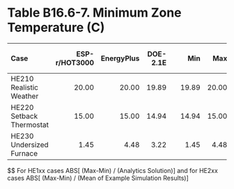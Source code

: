# Table B16.6-7. Minimum Zone Temperature (C)
| Case                     | ESP-r/HOT3000 | EnergyPlus | DOE-2.1E |     |   Min |   Max |  Mean | Dev % $$ |     | Analytical/Quasi-Analytical | TRNSYS18.06.0002 | 
|:------------------------ | -------------:| ----------:| --------:| ---:| -----:| -----:| -----:| --------:| ---:| ---------------------------:| ----------------:| 
| HE210 Realistic Weather  |         20.00 |      20.00 |    19.89 |     | 19.89 | 20.00 | 19.96 |      0.6 |     |                             |            20.00 | 
| HE220 Setback Thermostat |         15.00 |      15.00 |    14.94 |     | 14.94 | 15.00 | 14.98 |      0.4 |     |                             |            15.00 | 
| HE230 Undersized Furnace |          1.45 |       4.48 |     3.22 |     |  1.45 |  4.48 |  3.05 |     99.3 |     |                             |             1.53 | 

$$ For HE1xx cases ABS[ (Max-Min) / (Analytics Solution)] and for HE2xx cases ABS[ (Max-Min) / (Mean of Example Simulation Results)]


